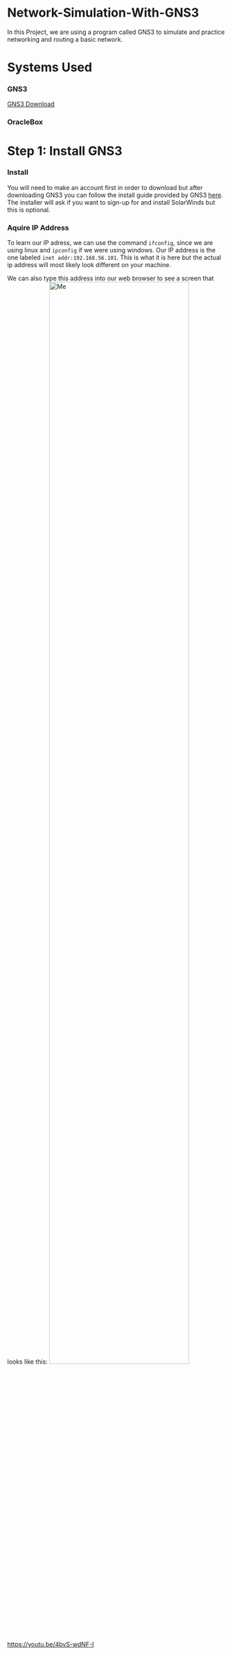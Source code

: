 # Network-Simulation-With-GNS3

In this Project, we are using a program called GNS3 to simulate and practice networking and routing a basic network.


# Systems Used

### GNS3
[GNS3 Download](https://www.gns3.com/software/download)

### OracleBox


# **Step 1: Install GNS3**

### Install
You will need to make an account first in order to download but after downloading GNS3 you can follow the install guide provided by GNS3 [here](https://docs.gns3.com/docs/getting-started/installation/windows/). The installer will ask if you want to sign-up for and install SolarWinds but this is optional.

### Aquire IP Address
To learn our IP adress, we can use the command `ifconfig`, since we are using linux and `ipconfig` if we were using windows. Our IP address is the one labeled `inet addr:192.168.56.101`. This is what it is here but the actual ip address will most likely look different on your machine. 

We can also type this address into our web browser to see a screen that looks like this: 
<img src="" height="80%" width="80%" alt="Me"/>

https://youtu.be/4bvS-wdNF-I
